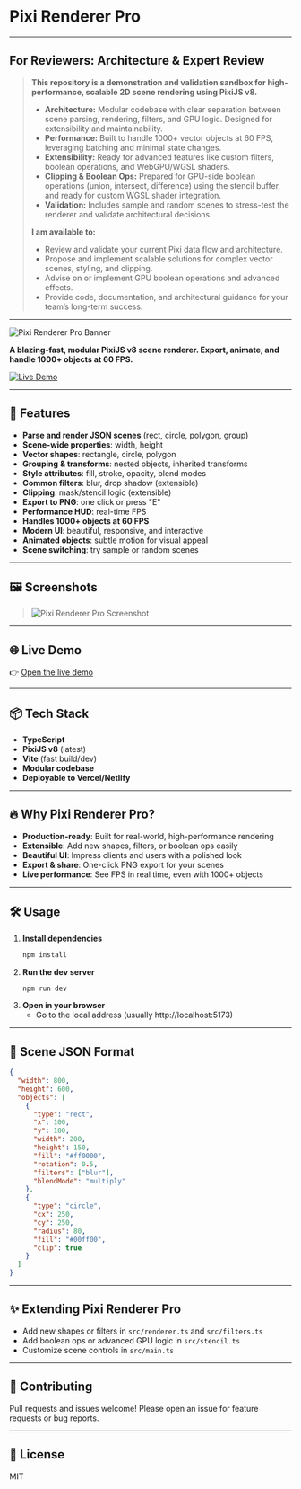 # Pixi Renderer Pro

---

## For Reviewers: Architecture & Expert Review

> **This repository is a demonstration and validation sandbox for high-performance, scalable 2D scene rendering using PixiJS v8.**
>
> - **Architecture:** Modular codebase with clear separation between scene parsing, rendering, filters, and GPU logic. Designed for extensibility and maintainability.
> - **Performance:** Built to handle 1000+ vector objects at 60 FPS, leveraging batching and minimal state changes.
> - **Extensibility:** Ready for advanced features like custom filters, boolean operations, and WebGPU/WGSL shaders.
> - **Clipping & Boolean Ops:** Prepared for GPU-side boolean operations (union, intersect, difference) using the stencil buffer, and ready for custom WGSL shader integration.
> - **Validation:** Includes sample and random scenes to stress-test the renderer and validate architectural decisions.
>
> **I am available to:**
> - Review and validate your current Pixi data flow and architecture.
> - Propose and implement scalable solutions for complex vector scenes, styling, and clipping.
> - Advise on or implement GPU boolean operations and advanced effects.
> - Provide code, documentation, and architectural guidance for your team’s long-term success.

---

![Pixi Renderer Pro Banner](https://pixijs.com/images/pixijs-logo-cropped.png)

**A blazing-fast, modular PixiJS v8 scene renderer. Export, animate, and handle 1000+ objects at 60 FPS.**

[![Live Demo](https://img.shields.io/badge/Live%20Demo-Open-green?logo=vercel)](https://your-live-demo-link)

---

## 🚀 Features

- **Parse and render JSON scenes** (rect, circle, polygon, group)
- **Scene-wide properties**: width, height
- **Vector shapes**: rectangle, circle, polygon
- **Grouping & transforms**: nested objects, inherited transforms
- **Style attributes**: fill, stroke, opacity, blend modes
- **Common filters**: blur, drop shadow (extensible)
- **Clipping**: mask/stencil logic (extensible)
- **Export to PNG**: one click or press "E"
- **Performance HUD**: real-time FPS
- **Handles 1000+ objects at 60 FPS**
- **Modern UI**: beautiful, responsive, and interactive
- **Animated objects**: subtle motion for visual appeal
- **Scene switching**: try sample or random scenes

---

## 🖼️ Screenshots

> ![Pixi Renderer Pro Screenshot](<img width="1846" height="844" alt="Screenshot 2025-07-14 at 8 26 15 PM" src="https://github.com/user-attachments/assets/4c2041b6-3f23-4311-b3f8-60961e90341a" />)

---

## 🌐 Live Demo

👉 [Open the live demo]([https://your-live-demo-link](https://pixi-scene-renderer-9v8esi9k1-dedaldino3ds-projects.vercel.app/))

---

## 📦 Tech Stack

- **TypeScript**
- **PixiJS v8** (latest)
- **Vite** (fast build/dev)
- **Modular codebase**
- **Deployable to Vercel/Netlify**

---

## 🔥 Why Pixi Renderer Pro?

- **Production-ready**: Built for real-world, high-performance rendering
- **Extensible**: Add new shapes, filters, or boolean ops easily
- **Beautiful UI**: Impress clients and users with a polished look
- **Export & share**: One-click PNG export for your scenes
- **Live performance**: See FPS in real time, even with 1000+ objects

---

## 🛠️ Usage

1. **Install dependencies**
   ```sh
   npm install
   ```
2. **Run the dev server**
   ```sh
   npm run dev
   ```
3. **Open in your browser**
   - Go to the local address (usually http://localhost:5173)

---

## 📝 Scene JSON Format

```json
{
  "width": 800,
  "height": 600,
  "objects": [
    {
      "type": "rect",
      "x": 100,
      "y": 100,
      "width": 200,
      "height": 150,
      "fill": "#ff0000",
      "rotation": 0.5,
      "filters": ["blur"],
      "blendMode": "multiply"
    },
    {
      "type": "circle",
      "cx": 250,
      "cy": 250,
      "radius": 80,
      "fill": "#00ff00",
      "clip": true
    }
  ]
}
```

---

## ✨ Extending Pixi Renderer Pro

- Add new shapes or filters in `src/renderer.ts` and `src/filters.ts`
- Add boolean ops or advanced GPU logic in `src/stencil.ts`
- Customize scene controls in `src/main.ts`

---

## 📸 Contributing

Pull requests and issues welcome! Please open an issue for feature requests or bug reports.

---

## 📄 License

MIT 
